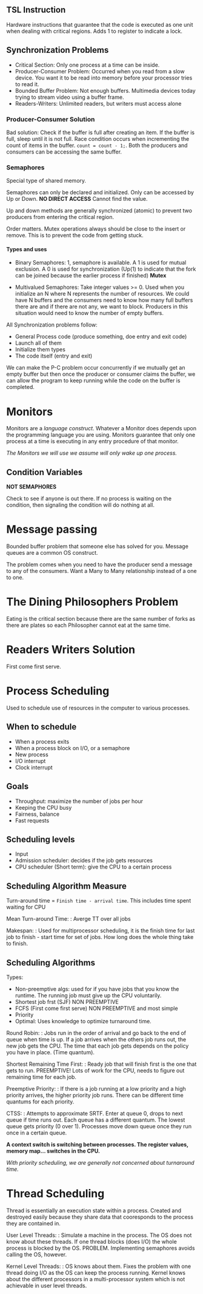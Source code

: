 <!--Copy notes from red binder for chapter 2.1-->

## TSL Instruction

Hardware instructions that guarantee that the code is executed as one unit when
dealing with critical regions. Adds 1 to register to indicate a lock.

## Synchronization Problems

 - Critical Section: Only one process at a time can be inside.
 - Producer-Consumer Problem: Occurred when you read from a slow device. You
   want it to be read into memory before your processor tries to read it.
 - Bounded Buffer Problem: Not enough buffers. Multimedia devices today trying
   to stream video using a buffer frame.
 - Readers-Writers: Unlimited readers, but writers must access alone

### Producer-Consumer Solution

Bad solution: Check if the buffer is full after creating an item. If the buffer
is full, sleep until it is not full. Race condition occurs when incrementing
the count of items in the buffer. `count = count - 1;`. Both the producers and
consumers can be accessing the same buffer.

### Semaphores

Special type of shared memory.

Semaphores can only be declared and initialized. Only can be accessed by Up or
Down. **NO DIRECT ACCESS** Cannot find the value.

Up and down methods are generally synchronized (atomic) to prevent two
producers from entering the critical region.

Order matters. Mutex operations always should be close to the insert or remove.
This is to prevent the code from getting stuck.

#### Types and uses

 - Binary Semaphores: 1, semaphore is available. A 1 is used for mutual
   exclusion. A 0 is used for synchronization (Up(1) to indicate that the fork can
   be joined because the earlier process if finished) **Mutex**

 - Multivalued Semaphores: Take integer values >= 0. Used when you initialize
   an N where N represents the number of resources. We could have N buffers
   and the consumers need to know how many full buffers there are and if
   there are not any, we want to block. Producers in this situation would
   need to know the number of empty buffers.


All Synchronization problems follow:

 - General Process code (produce something, doe entry and exit code)
 - Launch all of them
 - Initialize them types
 - The code itself (entry and exit)

We can make the P-C problem occur concurrently if we mutually get an empty
buffer but then once the producer or consumer claims the buffer, we can allow
the program to keep running while the code on the buffer is completed.

# Monitors

Monitors are a *language construct*. Whatever a Monitor does depends upon the
programming language you are using. Monitors guarantee that only one process at
a time is executing in any entry procedure of that monitor.

*The Monitors we will use we assume will only wake up one process.*

## Condition Variables

**NOT SEMAPHORES**

Check to see if anyone is out there. If no process is waiting on the condition,
then signaling the condition will do nothing at all.

# Message passing

Bounded buffer problem that someone else has solved for you. Message queues are
a common OS construct.

The problem comes when you need to have the producer send a message to any of
the consumers. Want a Many to Many relationship instead of a one to one.

# The Dining Philosophers Problem

Eating is the critical section because there are the same number of forks as
there are plates so each Philosopher cannot eat at the same time.

# Readers Writers Solution

First come first serve.

# Process Scheduling

Used to schedule use of resources in the computer to various processes.

## When to schedule

 - When a process exits
 - When a process block on I/O, or a semaphore
 - New process
 - I/O interrupt
 - Clock interrupt

## Goals

 - Throughput: maximize the number of jobs per hour
 - Keeping the CPU busy
 - Fairness, balance
 - Fast requests

## Scheduling levels

 - Input
 - Admission scheduler: decides if the job gets resources
 - CPU scheduler (Short term): give the CPU to a certain process

## Scheduling Algorithm Measure

Turn-around time = `Finish time - arrival time`. This includes time spent
waiting for CPU

Mean Turn-around Time:
 : Averge TT over all jobs

Makespan:
 : Used for multiprocessor scheduling, it is the finish time for last job to
   finish - start time for set of jobs. How long does the whole thing take to
   finish.

## Scheduling Algorithms

Types:
 - Non-preemptive algs: used for if you have jobs that you know the runtime.
   The running job must give up the CPU voluntarily.
 - Shortest job frst (SJF) NON PREEMPTIVE
 - FCFS (First come first serve) NON PREEMPTIVE and most simple
 - Priority
 - Optimal: Uses knowledge to optimize turnaround time.

Round Robin:
 : Jobs run in the order of arrival and go back to the end of queue when time
   is up. If a job arrives when the others job runs out, the new job gets the
   CPU. The time that each job gets depends on the policy you have in place.
   (Time quantum).

Shortest Remaining Time First:
 : Ready job that will finish first is the one that gets to run. PREEMPTIVE!
   Lots of work for the CPU, needs to figure out remaining time for each job.

Preemptive Priority:
 : If there is a job running at a low priority and a high priority arrives, the
   higher priority job runs. There can be different time quantums for each
   priority.

CTSS:
 : Attempts to approximate SRTF. Enter at queue 0, drops to next queue if time
   runs out. Each queue has a different quantum. The lowest queue gets priority
   (0 over 1). Processes move down queue once they run once in a certain queue.

**A context switch is switching between processes. The register values, memory
map... switches in the CPU.**

*With priority scheduling, we are generally not concerned about turnaround time.*

# Thread Scheduling

Thread is essentially an execution state within a process. Created and
destroyed easily because they share data that cooresponds to the process they
are contained in.

User Level Threads:
 : Simulate a machine in the process. The OS does not know about these threads.
   If one thread blocks (does I/O) the whole process is blocked by the OS.
   PROBLEM. Implementing semaphores avoids calling the OS, however.

Kernel Level Threads:
 : OS knows about them. Fixes the problem with one thread doing I/O as the OS
   can keep the process running. Kernel knows about the different processors in
   a multi-processor system which is not achievable in user level threads.
